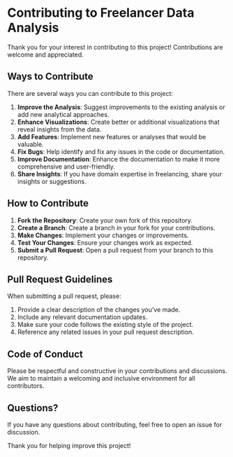 # Contributing to Freelancer Data Analysis

Thank you for your interest in contributing to this project! Contributions are welcome and appreciated.

## Ways to Contribute

There are several ways you can contribute to this project:

1. **Improve the Analysis**: Suggest improvements to the existing analysis or add new analytical approaches.
2. **Enhance Visualizations**: Create better or additional visualizations that reveal insights from the data.
3. **Add Features**: Implement new features or analyses that would be valuable.
4. **Fix Bugs**: Help identify and fix any issues in the code or documentation.
5. **Improve Documentation**: Enhance the documentation to make it more comprehensive and user-friendly.
6. **Share Insights**: If you have domain expertise in freelancing, share your insights or suggestions.

## How to Contribute

1. **Fork the Repository**: Create your own fork of this repository.
2. **Create a Branch**: Create a branch in your fork for your contributions.
3. **Make Changes**: Implement your changes or improvements.
4. **Test Your Changes**: Ensure your changes work as expected.
5. **Submit a Pull Request**: Open a pull request from your branch to this repository.

## Pull Request Guidelines

When submitting a pull request, please:

1. Provide a clear description of the changes you've made.
2. Include any relevant documentation updates.
3. Make sure your code follows the existing style of the project.
4. Reference any related issues in your pull request description.

## Code of Conduct

Please be respectful and constructive in your contributions and discussions. We aim to maintain a welcoming and inclusive environment for all contributors.

## Questions?

If you have any questions about contributing, feel free to open an issue for discussion.

Thank you for helping improve this project!